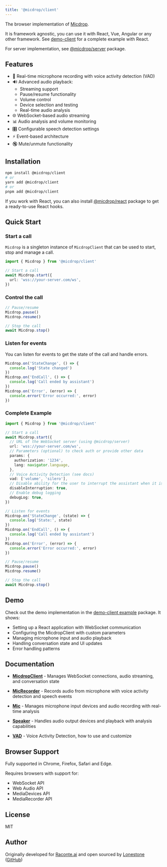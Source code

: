 ```yaml
---
title: '@micdrop/client'
---
```


The browser implementation of [Micdrop](../guides/readme).

It is framework agnostic, you can use it with React, Vue, Angular or any other framework. See [demo-client](../guides/demo-client) for a complete example with React.

For server implementation, see [@micdrop/server](../server/overview) package.

## Features

- 🎤 Real-time microphone recording with voice activity detection (VAD)
- 🔊 Advanced audio playback:
  - Streaming support
  - Pause/resume functionality
  - Volume control
  - Device selection and testing
  - Real-time audio analysis
- 🌐 WebSocket-based audio streaming
- 📊 Audio analysis and volume monitoring
- 🎛️ Configurable speech detection settings
- ⚡ Event-based architecture
- 🔇 Mute/unmute functionality

## Installation

```bash
npm install @micdrop/client
# or
yarn add @micdrop/client
# or
pnpm add @micdrop/client
```

If you work with React, you can also install [@micdrop/react](./react) package to get a ready-to-use React hooks.

## Quick Start

### Start a call

`Micdrop` is a singleton instance of `MicdropClient` that can be used to start, stop and manage a call.

```typescript
import { Micdrop } from '@micdrop/client'

// Start a call
await Micdrop.start({
  url: 'wss://your-server.com/ws',
})
```

### Control the call

```typescript
// Pause/resume
Micdrop.pause()
Micdrop.resume()

// Stop the call
await Micdrop.stop()
```

### Listen for events

You can listen for events to get the state of the call and handle errors.

```typescript
Micdrop.on('StateChange', () => {
  console.log('State changed')
})
Micdrop.on('EndCall', () => {
  console.log('Call ended by assistant')
})
Micdrop.on('Error', (error) => {
  console.error('Error occurred:', error)
})
```

### Complete Example

```typescript
import { Micdrop } from '@micdrop/client'

// Start a call
await Micdrop.start({
  // URL of the WebSocket server (using @micdrop/server)
  url: 'wss://your-server.com/ws',
  // Parameters (optional) to check auth or provide other data
  params: {
    authorization: '1234',
    lang: navigator.language,
  },
  // Voice Activity Detection (see docs)
  vad: ['volume', 'silero'],
  // Disable ability for the user to interrupt the assistant when it is speaking
  disableInterruption: true,
  // Enable debug logging
  debugLog: true,
})

// Listen for events
Micdrop.on('StateChange', (state) => {
  console.log('State:', state)
})
Micdrop.on('EndCall', () => {
  console.log('Call ended by assistant')
})
Micdrop.on('Error', (error) => {
  console.error('Error occurred:', error)
})

// Pause/resume
Micdrop.pause()
Micdrop.resume()

// Stop the call
await Micdrop.stop()
```

## Demo

Check out the demo implementation in the [demo-client example](../guides/demo-client) package. It shows:

- Setting up a React application with WebSocket communication
- Configuring the MicdropClient with custom parameters
- Managing microphone input and audio playback
- Handling conversation state and UI updates
- Error handling patterns

## Documentation

- **[MicdropClient](./micdrop-client)** - Manages WebSocket connections, audio streaming, and conversation state

- **[MicRecorder](./mic-recorder)** - Records audio from microphone with voice activity detection and speech events

- **[Mic](./mic)** - Manages microphone input devices and audio recording with real-time analysis

- **[Speaker](./speaker)** - Handles audio output devices and playback with analysis capabilities

- **[VAD](./vad)** - Voice Activity Detection, how to use and customize

## Browser Support

Fully supported in Chrome, Firefox, Safari and Edge.

Requires browsers with support for:

- WebSocket API
- Web Audio API
- MediaDevices API
- MediaRecorder API

## License

MIT

## Author

Originally developed for [Raconte.ai](https://www.raconte.ai) and open sourced by [Lonestone](https://www.lonestone.io) ([GitHub](https://github.com/lonestone))

